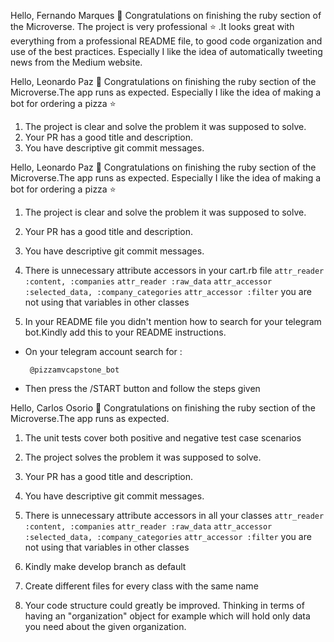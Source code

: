 Hello, Fernando Marques 👋 Congratulations on finishing the ruby section of the Microverse. The project is very professional ⭐ .It looks great with everything from a professional README file, to good code organization and use of the best practices. Especially I like the idea of automatically tweeting news from the Medium website.


Hello, Leonardo Paz 👋 Congratulations on finishing the ruby section of the Microverse.The app runs as expected. Especially I like the idea of making a bot for ordering a pizza ⭐



1. The project is clear and solve the problem it was supposed to solve.
2. Your PR has a good title and description.
3. You have descriptive git commit messages.






  Hello, Leonardo Paz 👋 Congratulations on finishing the ruby section of the Microverse.The app runs as expected. Especially I like the idea of making a bot for ordering a pizza ⭐

1. The project is clear and solve the problem it was supposed to solve.
2. Your PR has a good title and description.
3. You have descriptive git commit messages.


1. There is unnecessary attribute accessors in your cart.rb file
  ``` attr_reader :content, :companies ```
  ``` attr_reader :raw_data ```
  ``` attr_accessor :selected_data, :company_categories ```
  ``` attr_accessor :filter ```
  you are not using that variables in other classes

2. In your README file you didn't mention how to search for your telegram bot.Kindly add this to your README instructions.


- On your telegram account search for :
  ```
   @pizzamvcapstone_bot

   ``` 
- Then press the /START button and follow the steps given


<!-- ------------------------------ -->

Hello, Carlos Osorio 👋 Congratulations on finishing the ruby section of the Microverse.The app runs as expected.

1. The unit tests cover both positive and negative test case scenarios
2. The project solves the problem it was supposed to solve.
3. Your PR has a good title and description.
4. You have descriptive git commit messages.




1. There is unnecessary attribute accessors in all your classes
  ``` attr_reader :content, :companies ```
  ``` attr_reader :raw_data ```
  ``` attr_accessor :selected_data, :company_categories ```
  ``` attr_accessor :filter ```
  you are not using that variables in other classes

2. Kindly make develop branch as default

3. Create different files for every class with the same name

4. Your code structure could greatly be improved. Thinking in terms of having an "organization" object for example which will hold only data you need about the given organization.